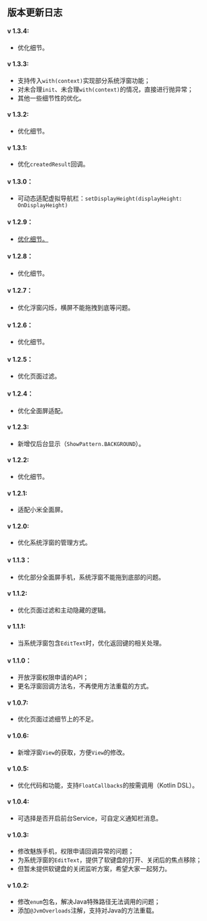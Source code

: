 ## 版本更新日志
#### v 1.3.4:
- 优化细节。

#### v 1.3.3:
- 支持传入`with(context)`实现部分系统浮窗功能；
- 对未合理`init`、未合理`with(context)`的情况，直接进行抛异常；
- 其他一些细节性的优化。

#### v 1.3.2:
- 优化细节。

#### v 1.3.1:
- 优化`createdResult`回调。

#### v 1.3.0：
- 可动态适配虚拟导航栏：`setDisplayHeight(displayHeight: OnDisplayHeight)`

#### v 1.2.9：
- [优化细节。](https://github.com/princekin-f/EasyFloat/issues/57)

#### v 1.2.8：
- 优化细节。

#### v 1.2.7：
- 优化浮窗闪烁，横屏不能拖拽到底等问题。

#### v 1.2.6：
- 优化细节。

#### v 1.2.5：
- 优化页面过滤。

#### v 1.2.4：
- 优化全面屏适配。

#### v 1.2.3:
- 新增仅后台显示（`ShowPattern.BACKGROUND`）。

#### v 1.2.2:
- 优化细节。

#### v 1.2.1:
- 适配小米全面屏。

#### v 1.2.0:
- 优化系统浮窗的管理方式。

#### v 1.1.3：
- 优化部分全面屏手机，系统浮窗不能拖到底部的问题。

#### v 1.1.2:
- 优化页面过滤和主动隐藏的逻辑。

#### v 1.1.1:
- 当系统浮窗包含`EditText`时，优化返回键的相关处理。

#### v 1.1.0：
- 开放浮窗权限申请的API；
- 更名浮窗回调方法名，不再使用方法重载的方式。

#### v 1.0.7:
- 优化页面过滤细节上的不足。

#### v 1.0.6:
- 新增浮窗`View`的获取，方便`View`的修改。

#### v 1.0.5:
- 优化代码和功能，支持`FloatCallbacks`的按需调用（Kotlin DSL）。

#### v 1.0.4:
- 可选择是否开启前台Service，可自定义通知栏消息。

#### v 1.0.3:
- 修改魅族手机，权限申请回调异常的问题；
- 为系统浮窗的`EditText`，提供了软键盘的打开、关闭后的焦点移除；
- 但暂未提供软键盘的关闭监听方案，希望大家一起努力。

#### v 1.0.2:
- 修改`enum`包名，解决Java特殊路径无法调用的问题；
- 添加`@JvmOverloads`注解，支持对Java的方法重载。